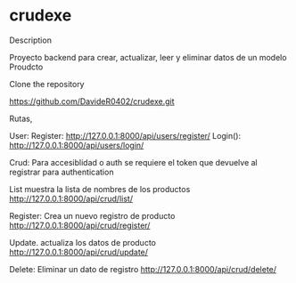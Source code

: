 # crudexe
Description

Proyecto backend para crear, actualizar, leer y eliminar datos de un modelo Proudcto

Clone the repository

https://github.com/DavideR0402/crudexe.git

Rutas,

User:
Register:
http://127.0.0.1:8000/api/users/register/
Login():
http://127.0.0.1:8000/api/users/login/


Crud:
Para accesiblidad o auth se requiere el token que devuelve al registrar para authentication

List muestra la lista de nombres de los productos
http://127.0.0.1:8000/api/crud/list/

Register: Crea un nuevo registro de producto
http://127.0.0.1:8000/api/crud/register/

Update. actualiza los datos de producto
http://127.0.0.1:8000/api/crud/update/

Delete: Eliminar un dato de registro
http://127.0.0.1:8000/api/crud/delete/


